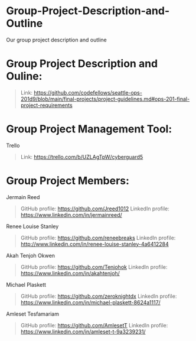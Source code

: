 # Group-Project-Description-and-Outline
Our group project description and outline


# Group Project Description and Ouline:
 
  > Link: https://github.com/codefellows/seattle-ops-201d9/blob/main/final-projects/project-guidelines.md#ops-201-final-project-requirements


# Group Project Management Tool:

Trello
>Link: https://trello.com/b/UZLAgTpW/cyberguard5 


# Group Project Members:

Jermain Reed
> GitHub profile: https://github.com/Jreed1012
> LinkedIn profile: https://www.linkedin.com/in/jermainreed/

Renee Louise Stanley
> GitHub profile: https://github.com/reneebreaks
> LinkedIn profile: http://www.linkedin.com/in/renee-louise-stanley-4a6412284

Akah Tenjoh Okwen
> GitHub profile: https://github.com/Tenjohok
> LinkedIn profile: https://www.linkedin.com/in/akahtenjoh/

Michael Plaskett
> GitHub profile: https://github.com/zeroknightdx
> LinkedIn profile: https://www.linkedin.com/in/michael-plaskett-8624a1117/

Amleset Tesfamariam
> GitHub profile: https://github.com/AmlesetT
> LinkedIn profile: https://www.linkedin.com/in/amleset-t-9a3239231/

